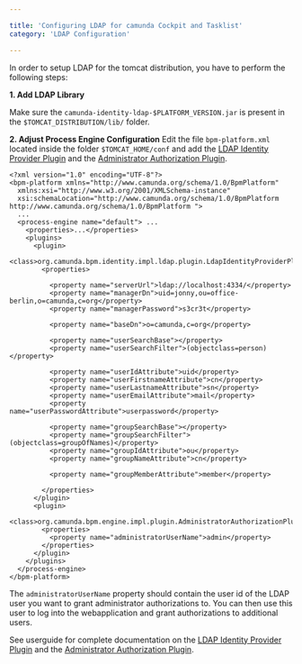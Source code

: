 ```yaml
---

title: 'Configuring LDAP for camunda Cockpit and Tasklist'
category: 'LDAP Configuration'

---
```

In order to setup LDAP for the tomcat distribution, you have to perform the following steps:

<strong>1. Add LDAP Library</strong>

Make sure the `camunda-identity-ldap-$PLATFORM_VERSION.jar` is present in the
`$TOMCAT_DISTRIBUTION/lib/` folder.

<strong>2. Adjust Process Engine Configuration</strong>
Edit the file `bpm-platform.xml` located inside the folder `$TOMCAT_HOME/conf` and add the [LDAP Identity Provider Plugin](/guides/user-guide/#process-engine-identity-service-the-ldap-identity-service) and the [Administrator Authorization Plugin](/guides/user-guide/#process-engine-authorization-service-the-administrator-authorization-plugin).

    <?xml version="1.0" encoding="UTF-8"?>
    <bpm-platform xmlns="http://www.camunda.org/schema/1.0/BpmPlatform"
      xmlns:xsi="http://www.w3.org/2001/XMLSchema-instance"
      xsi:schemaLocation="http://www.camunda.org/schema/1.0/BpmPlatform http://www.camunda.org/schema/1.0/BpmPlatform ">
      ...
      <process-engine name="default"> ...
        <properties>...</properties>
        <plugins>
          <plugin>
            <class>org.camunda.bpm.identity.impl.ldap.plugin.LdapIdentityProviderPlugin</class>
            <properties>

              <property name="serverUrl">ldap://localhost:4334/</property>
              <property name="managerDn">uid=jonny,ou=office-berlin,o=camunda,c=org</property>
              <property name="managerPassword">s3cr3t</property>

              <property name="baseDn">o=camunda,c=org</property>

              <property name="userSearchBase"></property>
              <property name="userSearchFilter">(objectclass=person)</property>

              <property name="userIdAttribute">uid</property>
              <property name="userFirstnameAttribute">cn</property>
              <property name="userLastnameAttribute">sn</property>
              <property name="userEmailAttribute">mail</property>
              <property name="userPasswordAttribute">userpassword</property>

              <property name="groupSearchBase"></property>
              <property name="groupSearchFilter">(objectclass=groupOfNames)</property>
              <property name="groupIdAttribute">ou</property>
              <property name="groupNameAttribute">cn</property>

              <property name="groupMemberAttribute">member</property>

            </properties>
          </plugin>
          <plugin>
            <class>org.camunda.bpm.engine.impl.plugin.AdministratorAuthorizationPlugin</class>
            <properties>
              <property name="administratorUserName">admin</property>
            </properties>
          </plugin>
        </plugins>
      </process-engine>
    </bpm-platform>

The `administratorUserName` property should contain the user id of the LDAP user you want to grant administrator authorizations to. You can then use this user to log into the webapplication and grant authorizations to additional users.

See userguide for complete documentation on the [LDAP Identity Provider Plugin](/guides/user-guide/#process-engine-identity-service-the-ldap-identity-service) and the [Administrator Authorization Plugin](/guides/user-guide/#process-engine-authorization-service-the-administrator-authorization-plugin).